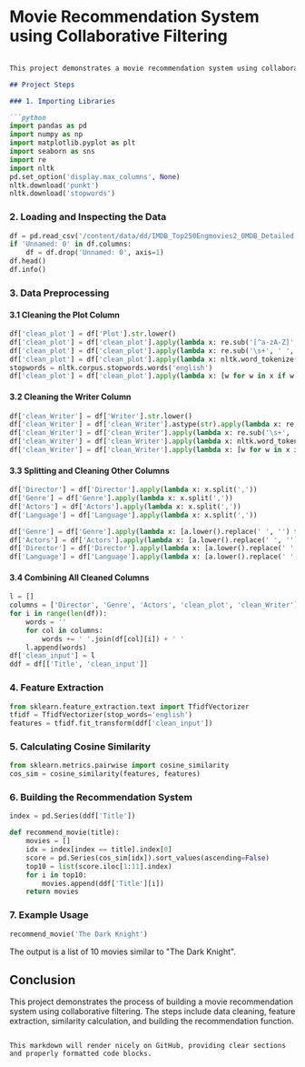 # Movie Recommendation System using Collaborative Filtering

```markdown

This project demonstrates a movie recommendation system using collaborative filtering. The dataset used includes detailed information about the top 250 English movies from IMDB. The system recommends movies based on their similarity in terms of directors, genres, actors, and plot descriptions.

## Project Steps

### 1. Importing Libraries

```python
import pandas as pd
import numpy as np
import matplotlib.pyplot as plt
import seaborn as sns
import re
import nltk
pd.set_option('display.max_columns', None)
nltk.download('punkt')
nltk.download('stopwords')
```

### 2. Loading and Inspecting the Data

```python
df = pd.read_csv('/content/data/dd/IMDB_Top250Engmovies2_OMDB_Detailed.csv', index_col=False)
if 'Unnamed: 0' in df.columns:
    df = df.drop('Unnamed: 0', axis=1)
df.head()
df.info()
```

### 3. Data Preprocessing

#### 3.1 Cleaning the Plot Column

```python
df['clean_plot'] = df['Plot'].str.lower()
df['clean_plot'] = df['clean_plot'].apply(lambda x: re.sub('[^a-zA-Z]', ' ', x))
df['clean_plot'] = df['clean_plot'].apply(lambda x: re.sub('\s+', ' ', x))
df['clean_plot'] = df['clean_plot'].apply(lambda x: nltk.word_tokenize(x))
stopwords = nltk.corpus.stopwords.words('english')
df['clean_plot'] = df['clean_plot'].apply(lambda x: [w for w in x if w not in stopwords])
```

#### 3.2 Cleaning the Writer Column

```python
df['clean_Writer'] = df['Writer'].str.lower()
df['clean_Writer'] = df['clean_Writer'].astype(str).apply(lambda x: re.sub('[^a-zA-Z]', ' ', x))
df['clean_Writer'] = df['clean_Writer'].apply(lambda x: re.sub('\s+', ' ', x))
df['clean_Writer'] = df['clean_Writer'].apply(lambda x: nltk.word_tokenize(x))
df['clean_Writer'] = df['clean_Writer'].apply(lambda x: [w for w in x if w not in stopwords])
```

#### 3.3 Splitting and Cleaning Other Columns

```python
df['Director'] = df['Director'].apply(lambda x: x.split(','))
df['Genre'] = df['Genre'].apply(lambda x: x.split(','))
df['Actors'] = df['Actors'].apply(lambda x: x.split(','))
df['Language'] = df['Language'].apply(lambda x: x.split(','))

df['Genre'] = df['Genre'].apply(lambda x: [a.lower().replace(' ', '') for a in x])
df['Actors'] = df['Actors'].apply(lambda x: [a.lower().replace(' ', '') for a in x])
df['Director'] = df['Director'].apply(lambda x: [a.lower().replace(' ', '') for a in x])
df['Language'] = df['Language'].apply(lambda x: [a.lower().replace(' ', '') for a in x])
```

#### 3.4 Combining All Cleaned Columns

```python
l = []
columns = ['Director', 'Genre', 'Actors', 'clean_plot', 'clean_Writer']
for i in range(len(df)):
    words = ''
    for col in columns:
        words += ' '.join(df[col][i]) + ' '
    l.append(words)
df['clean_input'] = l
ddf = df[['Title', 'clean_input']]
```

### 4. Feature Extraction

```python
from sklearn.feature_extraction.text import TfidfVectorizer
tfidf = TfidfVectorizer(stop_words='english')
features = tfidf.fit_transform(ddf['clean_input'])
```

### 5. Calculating Cosine Similarity

```python
from sklearn.metrics.pairwise import cosine_similarity
cos_sim = cosine_similarity(features, features)
```

### 6. Building the Recommendation System

```python
index = pd.Series(ddf['Title'])

def recommend_movie(title):
    movies = []
    idx = index[index == title].index[0]
    score = pd.Series(cos_sim[idx]).sort_values(ascending=False)
    top10 = list(score.iloc[1:11].index)
    for i in top10:
        movies.append(ddf['Title'][i])
    return movies
```

### 7. Example Usage

```python
recommend_movie('The Dark Knight')
```

The output is a list of 10 movies similar to "The Dark Knight".

## Conclusion

This project demonstrates the process of building a movie recommendation system using collaborative filtering. The steps include data cleaning, feature extraction, similarity calculation, and building the recommendation function.
```

This markdown will render nicely on GitHub, providing clear sections and properly formatted code blocks.
